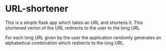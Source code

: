 # URL-shortener

This is a simple flask app which takes an URL and shortens it. This shortened verion of the URL redirects to the user to the long URL. 

For each long URL given by the user the application randomly generates an alphabetical combination which redirects to the long URL.

